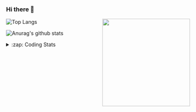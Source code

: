 ### Hi there 👋

<!--
**tao8687/tao8687** is a ✨ _special_ ✨ repository because its `README.md` (this file) appears on your GitHub profile.

Here are some ideas to get you started:

- 🔭 I’m currently working on ...
- 🌱 I’m currently learning ...
- 👯 I’m looking to collaborate on ...
- 🤔 I’m looking for help with ...
- 💬 Ask me about ...
- 📫 How to reach me: ...
- 😄 Pronouns: ...
- ⚡ Fun fact: ...
-->

<img align='right' src="https://media.giphy.com/media/M9gbBd9nbDrOTu1Mqx/giphy.gif" width="240">

  
![Top Langs](https://github-readme-stats.vercel.app/api/top-langs/?username=tao8687&layout=compact&title_color=23238E&text_color=A67D3D)

![Anurag's github stats](https://github-readme-stats.vercel.app/api?username=tao8687&show_icons=true&&text_color=A67D3D&title_color=23238E&show_icons=false&count_private=true&hide=stars)

<details>
  <summary>:zap: Coding Stats</summary>
  <br>
    
<!--START_SECTION:waka-->

```txt
From: 02 June 2025 - To: 09 June 2025

C               4 hrs 6 mins    ██████▓░░░░░░░░░░░░░░░░░░   26.54 %
C++             3 hrs 57 mins   ██████▒░░░░░░░░░░░░░░░░░░   25.61 %
CMake           2 hrs 47 mins   ████▓░░░░░░░░░░░░░░░░░░░░   18.07 %
XML             1 hr 40 mins    ██▓░░░░░░░░░░░░░░░░░░░░░░   10.80 %
Python          37 mins         █░░░░░░░░░░░░░░░░░░░░░░░░   04.08 %
```

<!--END_SECTION:waka-->
</details>
